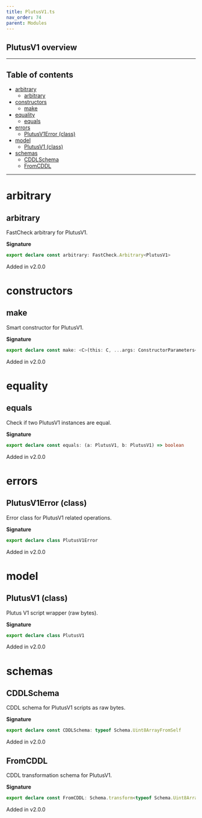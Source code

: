 ```yaml
---
title: PlutusV1.ts
nav_order: 74
parent: Modules
---
```


## PlutusV1 overview

---

<h2 class="text-delta">Table of contents</h2>

- [arbitrary](#arbitrary)
  - [arbitrary](#arbitrary-1)
- [constructors](#constructors)
  - [make](#make)
- [equality](#equality)
  - [equals](#equals)
- [errors](#errors)
  - [PlutusV1Error (class)](#plutusv1error-class)
- [model](#model)
  - [PlutusV1 (class)](#plutusv1-class)
- [schemas](#schemas)
  - [CDDLSchema](#cddlschema)
  - [FromCDDL](#fromcddl)

---

# arbitrary

## arbitrary

FastCheck arbitrary for PlutusV1.

**Signature**

```ts
export declare const arbitrary: FastCheck.Arbitrary<PlutusV1>
```

Added in v2.0.0

# constructors

## make

Smart constructor for PlutusV1.

**Signature**

```ts
export declare const make: <C>(this: C, ...args: ConstructorParameters<C>) => InstanceType<C>
```

Added in v2.0.0

# equality

## equals

Check if two PlutusV1 instances are equal.

**Signature**

```ts
export declare const equals: (a: PlutusV1, b: PlutusV1) => boolean
```

Added in v2.0.0

# errors

## PlutusV1Error (class)

Error class for PlutusV1 related operations.

**Signature**

```ts
export declare class PlutusV1Error
```

Added in v2.0.0

# model

## PlutusV1 (class)

Plutus V1 script wrapper (raw bytes).

**Signature**

```ts
export declare class PlutusV1
```

Added in v2.0.0

# schemas

## CDDLSchema

CDDL schema for PlutusV1 scripts as raw bytes.

**Signature**

```ts
export declare const CDDLSchema: typeof Schema.Uint8ArrayFromSelf
```

Added in v2.0.0

## FromCDDL

CDDL transformation schema for PlutusV1.

**Signature**

```ts
export declare const FromCDDL: Schema.transform<typeof Schema.Uint8ArrayFromSelf, typeof PlutusV1>
```

Added in v2.0.0
